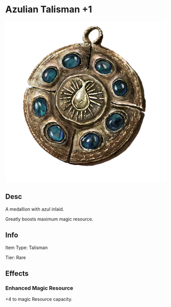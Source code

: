# Azulian Talisman +1

![Copyrighted Image](AzulianTalisman+1.png)

## Desc

A medallion with azul inlaid.



Greatly boosts maximum magic resource.

## Info

Item Type: Talisman

Tier: Rare

## Effects

### Enhanced Magic Resource

+4 to magic Resource capacity.
